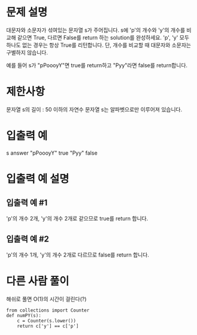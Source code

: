 # 문제 설명
대문자와 소문자가 섞여있는 문자열 s가 주어집니다. s에 'p'의 개수와 'y'의 개수를 비교해 같으면 True, 다르면 False를 return 하는 solution를 완성하세요. 'p', 'y' 모두 하나도 없는 경우는 항상 True를 리턴합니다. 단, 개수를 비교할 때 대문자와 소문자는 구별하지 않습니다.

예를 들어 s가 "pPoooyY"면 true를 return하고 "Pyy"라면 false를 return합니다.

# 제한사항
문자열 s의 길이 : 50 이하의 자연수
문자열 s는 알파벳으로만 이루어져 있습니다.

# 입출력 예
s	answer
"pPoooyY"	true
"Pyy"	false

# 입출력 예 설명
## 입출력 예 #1
'p'의 개수 2개, 'y'의 개수 2개로 같으므로 true를 return 합니다.

## 입출력 예 #2
'p'의 개수 1개, 'y'의 개수 2개로 다르므로 false를 return 합니다.

# 다른 사람 풀이
해쉬로 풀면 O(1)의 시간이 걸린다(?)
```
from collections import Counter
def numPY(s):
    c = Counter(s.lower())
    return c['y'] == c['p'] 
```